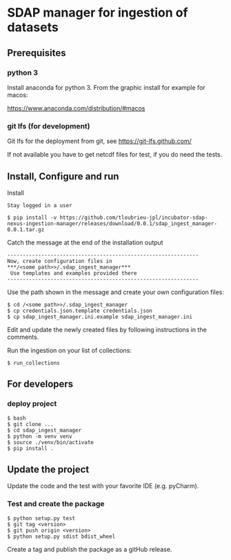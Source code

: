 # SDAP manager for ingestion of datasets

## Prerequisites

### python 3

Install anaconda for python 3. From the graphic install for example for macos:

https://www.anaconda.com/distribution/#macos

### git lfs (for development)

Git lfs for the deployment from git, see https://git-lfs.github.com/

If not available you have to get netcdf files for test, if you do need the tests.


## Install, Configure and run

Install

    Stay logged in a user

    $ pip install -v https://github.com/tloubrieu-jpl/incubator-sdap-nexus-ingestion-manager/releases/download/0.0.1/sdap_ingest_manager-0.0.1.tar.gz
                            
Catch the message at the end of the installation output

    --------------------------------------------------------------
    Now, create configuration files in
    ***/<some path>>/.sdap_ingest_manager***
     Use templates and examples provided there
    --------------------------------------------------------------

Use the path shown in the message and create your own configuration files:

    $ cd /<some path>>/.sdap_ingest_manager
    $ cp credentials.json.template credentials.json
    $ cp sdap_ingest_manager.ini.example sdap_ingest_manager.ini
    
Edit and update the newly created files by following instructions in the comments.

Run the ingestion on your list of collections:

    $ run_collections


## For developers

### deploy project

    $ bash
    $ git clone ...
    $ cd sdap_ingest_manager
    $ python -m venv venv
    $ source ./venv/bin/activate
    $ pip install .

## Update the project

Update the code and the test with your favorite IDE (e.g. pyCharm).

### Test and create the package

    $ python setup.py test
    $ git tag <version>
    $ git push origin <version>
    $ python setup.py sdist bdist_wheel

Create a tag and publish the package as a gitHub release.





